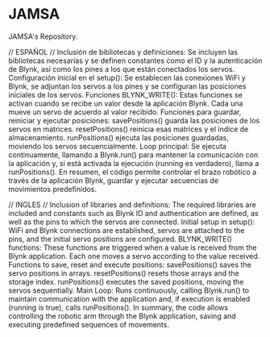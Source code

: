 # JAMSA
JAMSA's Repository.

// ESPAÑOL //
Inclusión de bibliotecas y definiciones: Se incluyen las bibliotecas necesarias y se definen constantes como el ID y la autenticación de Blynk, así como los pines a los que están conectados los servos.
Configuración inicial en el setup(): Se establecen las conexiones WiFi y Blynk, se adjuntan los servos a los pines y se configuran las posiciones iniciales de los servos.
Funciones BLYNK_WRITE(): Estas funciones se activan cuando se recibe un valor desde la aplicación Blynk. Cada una mueve un servo de acuerdo al valor recibido.
Funciones para guardar, reiniciar y ejecutar posiciones: savePositions() guarda las posiciones de los servos en matrices. resetPositions() reinicia esas matrices y el índice de almacenamiento. runPositions() ejecuta las posiciones guardadas, moviendo los servos secuencialmente.
Loop principal: Se ejecuta continuamente, llamando a Blynk.run() para mantener la comunicación con la aplicación y, si está activada la ejecución (running es verdadero), llama a runPositions().
En resumen, el código permite controlar el brazo robótico a través de la aplicación Blynk, guardar y ejecutar secuencias de movimientos predefinidos.

// INGLES //
Inclusion of libraries and definitions: The required libraries are included and constants such as Blynk ID and authentication are defined, as well as the pins to which the servos are connected.
Initial setup in setup(): WiFi and Blynk connections are established, servos are attached to the pins, and the initial servo positions are configured.
BLYNK_WRITE() functions: These functions are triggered when a value is received from the Blynk application. Each one moves a servo according to the value received.
Functions to save, reset and execute positions: savePositions() saves the servo positions in arrays. resetPositions() resets those arrays and the storage index. runPositions() executes the saved positions, moving the servos sequentially.
Main Loop: Runs continuously, calling Blynk.run() to maintain communication with the application and, if execution is enabled (running is true), calls runPositions().
In summary, the code allows controlling the robotic arm through the Blynk application, saving and executing predefined sequences of movements.
